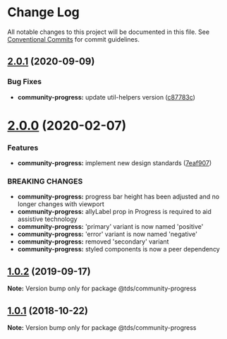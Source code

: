 # Change Log

All notable changes to this project will be documented in this file.
See [Conventional Commits](https://conventionalcommits.org) for commit guidelines.

## [2.0.1](https://github.com/telusdigital/tds-community/compare/@tds/community-progress@2.0.0...@tds/community-progress@2.0.1) (2020-09-09)


### Bug Fixes

* **community-progress:** update util-helpers version ([c87783c](https://github.com/telusdigital/tds-community/commit/c87783cfee95f1774a6afec938af5dc8161ac4f4))





# [2.0.0](https://github.com/telusdigital/tds-community/compare/@tds/community-progress@1.0.2...@tds/community-progress@2.0.0) (2020-02-07)


### Features

* **community-progress:** implement new design standards ([7eaf907](https://github.com/telusdigital/tds-community/commit/7eaf907))


### BREAKING CHANGES

* **community-progress:** progress bar height has been adjusted and no longer changes with viewport
* **community-progress:** allyLabel prop in Progress is required to aid assistive technology
* **community-progress:** 'primary' variant is now named 'positive'
* **community-progress:** 'error' variant is now named 'negative'
* **community-progress:** removed 'secondary' variant
* **community-progress:** styled components is now a peer dependency





## [1.0.2](https://github.com/telusdigital/tds-community/compare/@tds/community-progress@1.0.1...@tds/community-progress@1.0.2) (2019-09-17)

**Note:** Version bump only for package @tds/community-progress





<a name="1.0.1"></a>
## [1.0.1](https://github.com/telusdigital/tds-community/compare/@tds/community-progress@1.0.0...@tds/community-progress@1.0.1) (2018-10-22)




**Note:** Version bump only for package @tds/community-progress
